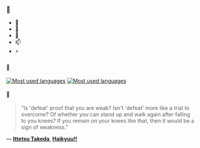 ### 👋

- 🔭
- 🌱
- 💬
- 📫
- ⚡

#### 🧏

[![Most used languages](https://github-readme-stats-aynah.vercel.app/api/top-langs/?username=aynh&theme=solarized-dark&langs_count=6&layout=compact&hide_title=true)](https://github.com/anuraghazra/github-readme-stats#gh-dark-mode-only)
[![Most used languages](https://github-readme-stats-aynah.vercel.app/api/top-langs/?username=aynh&theme=solarized-light&langs_count=6&layout=compact&hide_title=true)](https://github.com/anuraghazra/github-readme-stats#gh-light-mode-only)

#### 💬

> "Is 'defeat' proof that you are weak? Isn't 'defeat' more like a trial to overcome? Of whether you can stand up and walk again after falling to you knees? If you remain on your knees like that, then it would be a sign of weakness."

&mdash; [**Ittetsu Takeda**](https://myanimelist.net/character.php?q=Ittetsu%20Takeda&cat=character), [**Haikyuu!!**](https://myanimelist.net/search/all?q=Haikyuu!!&cat=all)
